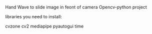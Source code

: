 Hand Wave to slide image in feont of camera
Opencv-python project


libraries you need to install:

cvzone
cv2
mediapipe
pyautogui
time
